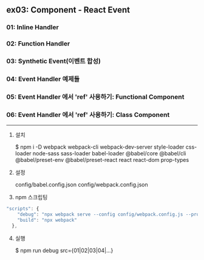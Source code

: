 ## ex03: Component - React Event

### 01: Inline Handler

### 02: Function Handler

### 03: Synthetic Event(이벤트 합성)

### 04: Event Handler 예제들

### 05: Event Handler 에서 'ref' 사용하기: Functional Component

### 06: Event Handler 에서 'ref' 사용하기: Class Component

---

1.  설치

    $ npm i -D webpack webpack-cli webpack-dev-server style-loader css-loader node-sass sass-loader babel-loader @babel/core @babel/cli @babel/preset-env @babel/preset-react react react-dom prop-types

2.  설정

    config/babel.config.json
    config/webpack.config.json

3.  npm 스크립팅

```javascript
"scripts": {
    "debug": "npx webpack serve --config config/webpack.config.js --progress --mode development --env",
    "build": "npx webpack"
  },
```

4. 실행

   $ npm run debug src={01|02|03|04|...}
